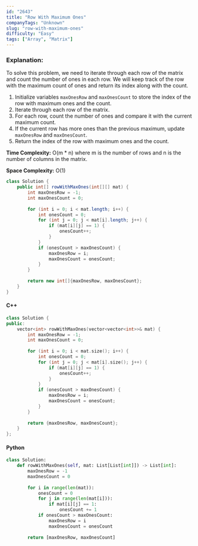 ```yaml
---
id: "2643"
title: "Row With Maximum Ones"
companyTags: "Unknown"
slug: "row-with-maximum-ones"
difficulty: "Easy"
tags: ["Array", "Matrix"]
---
```


### Explanation:
To solve this problem, we need to iterate through each row of the matrix and count the number of ones in each row. We will keep track of the row with the maximum count of ones and return its index along with the count.

1. Initialize variables `maxOnesRow` and `maxOnesCount` to store the index of the row with maximum ones and the count.
2. Iterate through each row of the matrix.
3. For each row, count the number of ones and compare it with the current maximum count.
4. If the current row has more ones than the previous maximum, update `maxOnesRow` and `maxOnesCount`.
5. Return the index of the row with maximum ones and the count.

**Time Complexity:** O(m * n) where m is the number of rows and n is the number of columns in the matrix.

**Space Complexity:** O(1)

```java
class Solution {
    public int[] rowWithMaxOnes(int[][] mat) {
        int maxOnesRow = -1;
        int maxOnesCount = 0;
        
        for (int i = 0; i < mat.length; i++) {
            int onesCount = 0;
            for (int j = 0; j < mat[i].length; j++) {
                if (mat[i][j] == 1) {
                    onesCount++;
                }
            }
            if (onesCount > maxOnesCount) {
                maxOnesRow = i;
                maxOnesCount = onesCount;
            }
        }
        
        return new int[]{maxOnesRow, maxOnesCount};
    }
}
```

#### C++
```cpp
class Solution {
public:
    vector<int> rowWithMaxOnes(vector<vector<int>>& mat) {
        int maxOnesRow = -1;
        int maxOnesCount = 0;
        
        for (int i = 0; i < mat.size(); i++) {
            int onesCount = 0;
            for (int j = 0; j < mat[i].size(); j++) {
                if (mat[i][j] == 1) {
                    onesCount++;
                }
            }
            if (onesCount > maxOnesCount) {
                maxOnesRow = i;
                maxOnesCount = onesCount;
            }
        }
        
        return {maxOnesRow, maxOnesCount};
    }
};
```

#### Python
```python
class Solution:
    def rowWithMaxOnes(self, mat: List[List[int]]) -> List[int]:
        maxOnesRow = -1
        maxOnesCount = 0
        
        for i in range(len(mat)):
            onesCount = 0
            for j in range(len(mat[i])):
                if mat[i][j] == 1:
                    onesCount += 1
            if onesCount > maxOnesCount:
                maxOnesRow = i
                maxOnesCount = onesCount
        
        return [maxOnesRow, maxOnesCount]
```